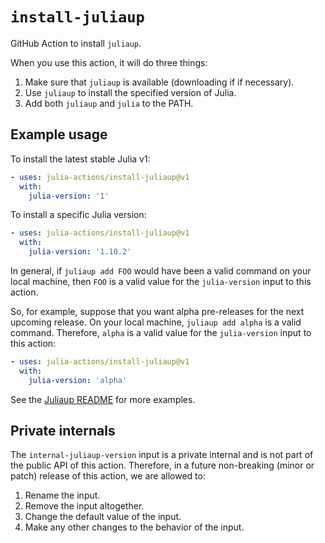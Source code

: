 # `install-juliaup`

GitHub Action to install `juliaup`.

When you use this action, it will do three things:

1. Make sure that `juliaup` is available (downloading if if necessary).
2. Use `juliaup` to install the specified version of Julia.
3. Add both `juliaup` and `julia` to the PATH.

## Example usage

To install the latest stable Julia v1:

```yaml
- uses: julia-actions/install-juliaup@v1
  with:
    julia-version: '1'
```

To install a specific Julia version:

```yaml
- uses: julia-actions/install-juliaup@v1
  with:
    julia-version: '1.10.2'
```

In general, if `juliaup add FOO` would have been a valid command on your local machine, then `FOO` is a valid value for the `julia-version` input to this action.

So, for example, suppose that you want alpha pre-releases for the next upcoming release. On your local machine, `juliaup add alpha` is a valid command. Therefore, `alpha` is a valid value for the `julia-version` input to this action:

```yaml
- uses: julia-actions/install-juliaup@v1
  with:
    julia-version: 'alpha'
```

See the [Juliaup README](https://github.com/JuliaLang/juliaup/blob/main/README.md#using-juliaup) for more examples.

## Private internals

The `internal-juliaup-version` input is a private internal and is not part of the public API of this action. Therefore, in a future non-breaking (minor or patch) release of this action, we are allowed to:
1. Rename the input.
2. Remove the input altogether.
3. Change the default value of the input.
4. Make any other changes to the behavior of the input.
